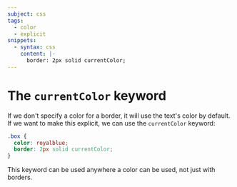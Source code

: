 ```yaml
---
subject: css
tags:
  - color
  - explicit
snippets:
  - syntax: css
    content: |-
      border: 2px solid currentColor;
---
```


# The `currentColor` keyword

If we don't specify a color for a border, it will use the text's color by
default. If we want to make this explicit, we can use the `currentColor`
keyword:

```css
.box {
  color: royalblue;
  border: 2px solid currentColor;
}
```

This keyword can be used anywhere a color can be used, not just with borders.

